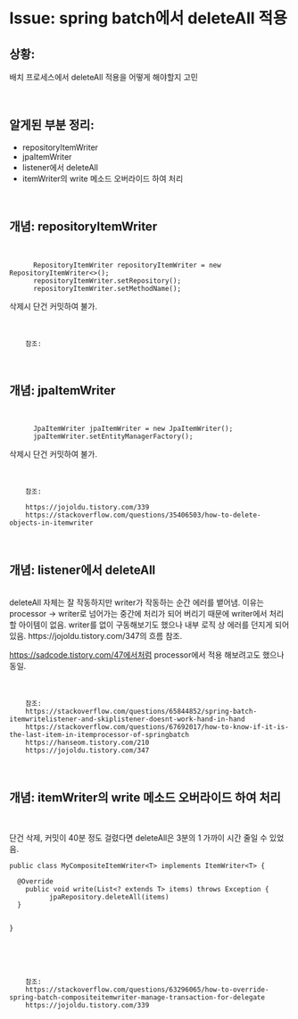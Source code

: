 <!--
author: Dailyscat
purpose: issue arrange
rules:
 (1) 헤더와 문단사이
    <br/>
    <br/>
 (2) 코드가 작성되는 부분은 >로 정리
 (3) 참조는 해당 내용 바로 아래
    <br/>
    <br/>
 (4) 명령어는 bold
 (5) 방안은 ## 안의 과정은 ###
-->

# Issue: spring batch에서 deleteAll 적용

## 상황:
배치 프로세스에서 deleteAll 적용을 어떻게 해야할지 고민

<br/>

## 알게된 부분 정리:

- repositoryItemWriter
- jpaItemWriter
- listener에서 deleteAll
- itemWriter의 write 메소드 오버라이드 하여 처리

<br/>

## 개념: repositoryItemWriter

<br/>
  
  ```
        RepositoryItemWriter repositoryItemWriter = new RepositoryItemWriter<>();
        repositoryItemWriter.setRepository();
        repositoryItemWriter.setMethodName();
  ```

  삭제시 단건 커밋하여 불가.
<br/>
<br/>
<br/>

        참조:

<br/>

## 개념: jpaItemWriter

<br/>
  
  ```
        JpaItemWriter jpaItemWriter = new JpaItemWriter();
        jpaItemWriter.setEntityManagerFactory();
  ```
  삭제시 단건 커밋하여 불가.
<br/>
<br/>
<br/>

        참조:
        
        https://jojoldu.tistory.com/339
        https://stackoverflow.com/questions/35406503/how-to-delete-objects-in-itemwriter

<br/>

## 개념: listener에서 deleteAll

<br/>
  deleteAll 자체는 잘 작동하지만
  writer가 작동하는 순간 에러를 뱉어냄.
  이유는 processor -> writer로 넘어가는 중간에 처리가 되어 버리기 때문에
  writer에서 처리할 아이템이 없음.
  writer를 없이 구동해보기도 했으나 내부 로직 상 에러를 던지게 되어 있음.
  https://jojoldu.tistory.com/347의 흐름 참조.

  https://sadcode.tistory.com/47에서처럼 processor에서 적용 해보려고도 했으나 동일.
<br/>
<br/>
<br/>

        참조:
        https://stackoverflow.com/questions/65844852/spring-batch-itemwritelistener-and-skiplistener-doesnt-work-hand-in-hand
        https://stackoverflow.com/questions/67692017/how-to-know-if-it-is-the-last-item-in-itemprocessor-of-springbatch
        https://hanseom.tistory.com/210
        https://jojoldu.tistory.com/347

<br/>

## 개념: itemWriter의 write 메소드 오버라이드 하여 처리

<br/>

단건 삭제, 커밋이 40분 정도 걸렸다면 deleteAll은 3분의 1 가까이 시간 줄일 수 있었음.
  
  ```
  public class MyCompositeItemWriter<T> implements ItemWriter<T> {
 
    @Override
      public void write(List<? extends T> items) throws Exception {
            jpaRepository.deleteAll(items)
    }


  }
  ```

<br/>
<br/>
<br/>

        참조:
        https://stackoverflow.com/questions/63296065/how-to-override-spring-batch-compositeitemwriter-manage-transaction-for-delegate
        https://jojoldu.tistory.com/339

<br/>
